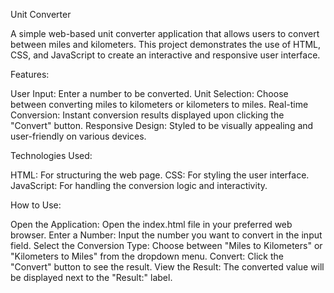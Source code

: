 Unit Converter

A simple web-based unit converter application that allows users to convert between miles and kilometers. This project demonstrates the use of HTML, CSS, and JavaScript to create an interactive and responsive user interface.

Features:

User Input: Enter a number to be converted.
Unit Selection: Choose between converting miles to kilometers or kilometers to miles.
Real-time Conversion: Instant conversion results displayed upon clicking the "Convert" button.
Responsive Design: Styled to be visually appealing and user-friendly on various devices.


Technologies Used:

HTML: For structuring the web page.
CSS: For styling the user interface.
JavaScript: For handling the conversion logic and interactivity.

How to Use:

Open the Application: Open the index.html file in your preferred web browser.
Enter a Number: Input the number you want to convert in the input field.
Select the Conversion Type: Choose between "Miles to Kilometers" or "Kilometers to Miles" from the dropdown menu.
Convert: Click the "Convert" button to see the result.
View the Result: The converted value will be displayed next to the "Result:" label.
